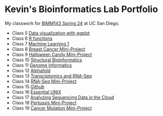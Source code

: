 # Kevin's Bioinformatics Lab Portfolio
My classwork for [BIMM143 Spring 24](https://bioboot.github.io/bimm143_S24/) at UC San Diego.

- Class 5 [Data visualization with ggplot](https://github.com/sirmocha/bimm143_github/blob/main/class05/class05.pdf)
- Class 6 [R functions](https://github.com/sirmocha/bimm143_github/blob/main/Class06/HW-lab6.pdf)
- Class 7 [Machine Learning 1](https://github.com/sirmocha/bimm143_github/blob/main/class07/lab7.pdf)
- Class 8 [Breast Cancer Mini-Project](https://github.com/sirmocha/bimm143_github/blob/main/Class08/lab8.pdf)
- Class 9 [Halloween Candy Mini-Project]()
- Class 10 [Structural Bioinformatics]()
- Class 11 [Genome Informatics]()
- Class 12 [Alphafold]()
- Class 13 [Transciptomics and RNA-Seq]()
- Class 14 [RNA-Seq Mini-Project]()
- Class 15 [Github]()
- Class 16 [Essential UNIX]()
- Class 17 [Analyzing Sequencing Data in the Cloud]()
- Class 18 [Pertussis Mini-Project]()
- Class 19 [Cancer Mutation Mini-Project]()

